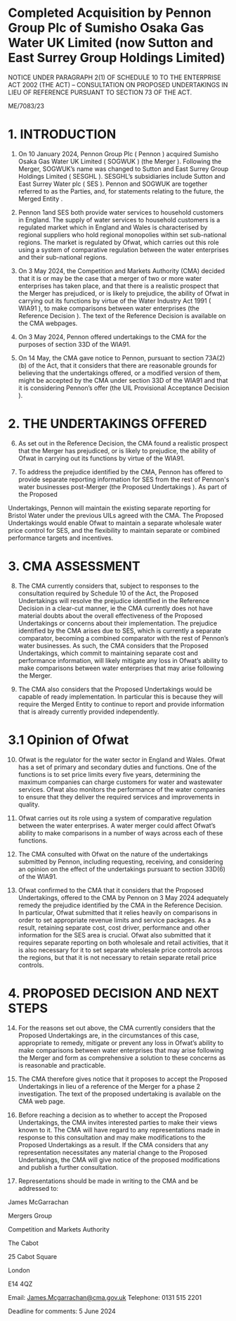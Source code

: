 # Completed Acquisition by Pennon Group Plc of Sumisho Osaka Gas Water UK Limited (now Sutton and East Surrey Group Holdings Limited)

NOTICE UNDER PARAGRAPH 2(1) OF SCHEDULE 10 TO THE ENTERPRISE ACT 2002 (THE ACT) – CONSULTATION ON PROPOSED UNDERTAKINGS IN LIEU OF REFERENCE PURSUANT TO SECTION 73 OF THE ACT.

ME/7083/23

# 1\. INTRODUCTION

1. On 10 January 2024, Pennon Group Plc ( Pennon ) acquired Sumisho Osaka Gas Water UK Limited ( SOGWUK ) (the Merger ). Following the Merger, SOGWUK’s name was changed to Sutton and East Surrey Group Holdings Limited ( SESGHL ). SESGHL’s subsidiaries include Sutton and East Surrey Water plc ( SES ). Pennon and SOGWUK are together referred to as the Parties, and, for statements relating to the future, the Merged Entity .

2. Pennon 1and SES both provide water services to household customers in England. The supply of water services to household customers is a regulated market which in England and Wales is characterised by regional suppliers who hold regional monopolies within set sub-national regions. The market is regulated by Ofwat, which carries out this role using a system of comparative regulation between the water enterprises and their sub-national regions.

3. On 3 May 2024, the Competition and Markets Authority (CMA) decided that it is or may be the case that a merger of two or more water enterprises has taken place, and that there is a realistic prospect that the Merger has prejudiced, or is likely to prejudice, the ability of Ofwat in carrying out its functions by virtue of the Water Industry Act 1991 ( WIA91 ), to make comparisons between water enterprises (the Reference Decision ). The text of the Reference Decision is available on the CMA webpages.

4. On 3 May 2024, Pennon offered undertakings to the CMA for the purposes of section 33D of the WIA91.

5. On 14 May, the CMA gave notice to Pennon, pursuant to section 73A(2)(b) of the Act, that it considers that there are reasonable grounds for believing that the undertakings offered, or a modified version of them, might be accepted by the CMA under section 33D of the WIA91 and that it is considering Pennon’s offer (the UIL Provisional Acceptance Decision ).


# 2\. THE UNDERTAKINGS OFFERED

6. As set out in the Reference Decision, the CMA found a realistic prospect that the Merger has prejudiced, or is likely to prejudice, the ability of Ofwat in carrying out its functions by virtue of the WIA91.

7. To address the prejudice identified by the CMA, Pennon has offered to provide separate reporting information for SES from the rest of Pennon's water businesses post-Merger (the Proposed Undertakings ). As part of the Proposed


Undertakings, Pennon will maintain the existing separate reporting for Bristol Water under the previous UILs agreed with the CMA. The Proposed Undertakings would enable Ofwat to maintain a separate wholesale water price control for SES, and the flexibility to maintain separate or combined performance targets and incentives.

# 3\. CMA ASSESSMENT

8. The CMA currently considers that, subject to responses to the consultation required by Schedule 10 of the Act, the Proposed Undertakings will resolve the prejudice identified in the Reference Decision in a clear-cut manner, ie the CMA currently does not have material doubts about the overall effectiveness of the Proposed Undertakings or concerns about their implementation. The prejudice identified by the CMA arises due to SES, which is currently a separate comparator, becoming a combined comparator with the rest of Pennon’s water businesses. As such, the CMA considers that the Proposed Undertakings, which commit to maintaining separate cost and performance information, will likely mitigate any loss in Ofwat’s ability to make comparisons between water enterprises that may arise following the Merger.

9. The CMA also considers that the Proposed Undertakings would be capable of ready implementation. In particular this is because they will require the Merged Entity to continue to report and provide information that is already currently provided independently.


# 3.1 Opinion of Ofwat

10. Ofwat is the regulator for the water sector in England and Wales. Ofwat has a set of primary and secondary duties and functions. One of the functions is to set price limits every five years, determining the maximum companies can charge customers for water and wastewater services. Ofwat also monitors the performance of the water companies to ensure that they deliver the required services and improvements in quality.

11. Ofwat carries out its role using a system of comparative regulation between the water enterprises. A water merger could affect Ofwat’s ability to make comparisons in a number of ways across each of these functions.

12. The CMA consulted with Ofwat on the nature of the undertakings submitted by Pennon, including requesting, receiving, and considering an opinion on the effect of the undertakings pursuant to section 33D(6) of the WIA91.

13. Ofwat confirmed to the CMA that it considers that the Proposed Undertakings, offered to the CMA by Pennon on 3 May 2024 adequately remedy the prejudice identified by the CMA in the Reference Decision. In particular, Ofwat submitted that it relies heavily on comparisons in order to set appropriate revenue limits and service packages. As a result, retaining separate cost, cost driver, performance and other information for the SES area is crucial. Ofwat also submitted that it requires separate reporting on both wholesale and retail activities, that it is also necessary for it to set separate wholesale price controls across the regions, but that it is not necessary to retain separate retail price controls.


# 4\. PROPOSED DECISION AND NEXT STEPS

14. For the reasons set out above, the CMA currently considers that the Proposed Undertakings are, in the circumstances of this case, appropriate to remedy, mitigate or prevent any loss in Ofwat’s ability to make comparisons between water enterprises that may arise following the Merger and form as comprehensive a solution to these concerns as is reasonable and practicable.

15. The CMA therefore gives notice that it proposes to accept the Proposed Undertakings in lieu of a reference of the Merger for a phase 2 investigation. The text of the proposed undertaking is available on the CMA web page.

16. Before reaching a decision as to whether to accept the Proposed Undertakings, the CMA invites interested parties to make their views known to it. The CMA will have regard to any representations made in response to this consultation and may make modifications to the Proposed Undertakings as a result. If the CMA considers that any representation necessitates any material change to the Proposed Undertakings, the CMA will give notice of the proposed modifications and publish a further consultation.

17. Representations should be made in writing to the CMA and be addressed to:


James McGarrachan

Mergers Group

Competition and Markets Authority

The Cabot

25 Cabot Square

London

E14 4QZ

Email: [James.Mcgarrachan@cma.gov.uk](mailto:James.Mcgarrachan@cma.gov.uk) Telephone: 0131 515 2201

Deadline for comments: 5 June 2024